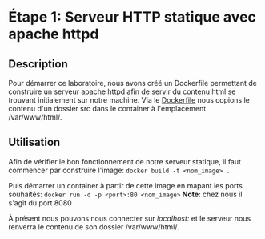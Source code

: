 # Étape 1: Serveur HTTP statique avec apache httpd

## Description
Pour démarrer ce laboratoire, nous avons créé un Dockerfile permettant de construire un serveur apache httpd afin de servir du contenu html se trouvant initialement sur notre machine.
Via le [Dockerfile](./docker-images/apache-php-image/Dockerfile) nous copions le contenu d'un dossier src dans le container à l'emplacement /var/www/html/.

## Utilisation
Afin de vérifier le bon fonctionnement de notre serveur statique, il faut commencer par construire l'image:
``docker build -t <nom_image> .``

Puis démarrer un container à partir de cette image en mapant les ports souhaités:
``docker run -d -p <port>:80 <nom_image>`` **Note**: chez nous il s'agit du port 8080

À présent nous pouvons nous connecter sur *localhost:<port>* et le serveur nous renverra le contenu de son dossier /var/www/html/.

